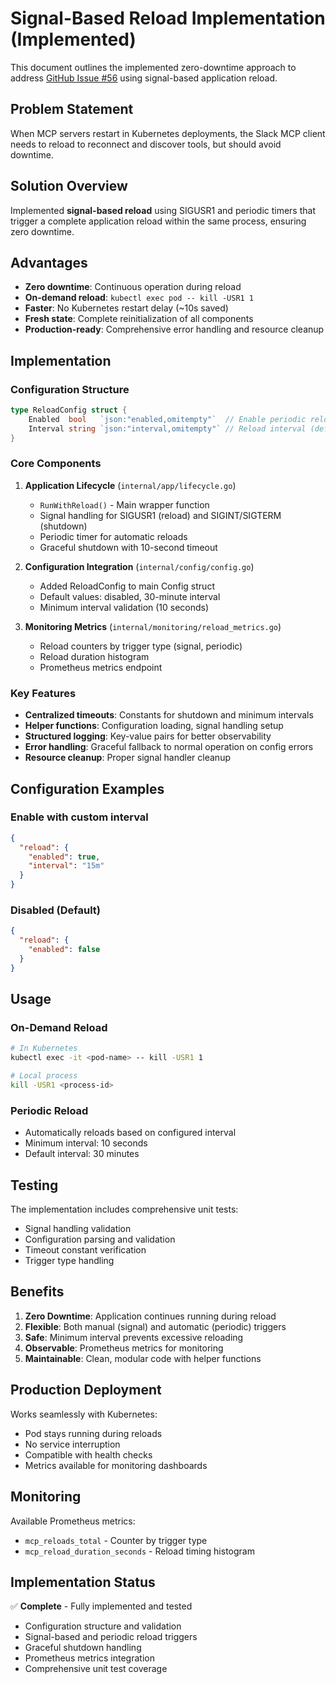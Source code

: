 # Signal-Based Reload Implementation (Implemented)

This document outlines the implemented zero-downtime approach to address [GitHub Issue #56](https://github.com/paupm/slack-mcp-client/issues/56) using signal-based application reload.

## Problem Statement

When MCP servers restart in Kubernetes deployments, the Slack MCP client needs to reload to reconnect and discover tools, but should avoid downtime.

## Solution Overview

Implemented **signal-based reload** using SIGUSR1 and periodic timers that trigger a complete application reload within the same process, ensuring zero downtime.

## Advantages

- **Zero downtime**: Continuous operation during reload
- **On-demand reload**: `kubectl exec pod -- kill -USR1 1`
- **Faster**: No Kubernetes restart delay (~10s saved)
- **Fresh state**: Complete reinitialization of all components
- **Production-ready**: Comprehensive error handling and resource cleanup

## Implementation

### Configuration Structure

```go
type ReloadConfig struct {
    Enabled  bool   `json:"enabled,omitempty"`  // Enable periodic reload (default: false)
    Interval string `json:"interval,omitempty"` // Reload interval (default: "30m")
}
```

### Core Components

1. **Application Lifecycle** (`internal/app/lifecycle.go`)

   - `RunWithReload()` - Main wrapper function
   - Signal handling for SIGUSR1 (reload) and SIGINT/SIGTERM (shutdown)
   - Periodic timer for automatic reloads
   - Graceful shutdown with 10-second timeout

2. **Configuration Integration** (`internal/config/config.go`)

   - Added ReloadConfig to main Config struct
   - Default values: disabled, 30-minute interval
   - Minimum interval validation (10 seconds)

3. **Monitoring Metrics** (`internal/monitoring/reload_metrics.go`)
   - Reload counters by trigger type (signal, periodic)
   - Reload duration histogram
   - Prometheus metrics endpoint

### Key Features

- **Centralized timeouts**: Constants for shutdown and minimum intervals
- **Helper functions**: Configuration loading, signal handling setup
- **Structured logging**: Key-value pairs for better observability
- **Error handling**: Graceful fallback to normal operation on config errors
- **Resource cleanup**: Proper signal handler cleanup

## Configuration Examples

### Enable with custom interval

```json
{
  "reload": {
    "enabled": true,
    "interval": "15m"
  }
}
```

### Disabled (Default)

```json
{
  "reload": {
    "enabled": false
  }
}
```

## Usage

### On-Demand Reload

```bash
# In Kubernetes
kubectl exec -it <pod-name> -- kill -USR1 1

# Local process
kill -USR1 <process-id>
```

### Periodic Reload

- Automatically reloads based on configured interval
- Minimum interval: 10 seconds
- Default interval: 30 minutes

## Testing

The implementation includes comprehensive unit tests:

- Signal handling validation
- Configuration parsing and validation
- Timeout constant verification
- Trigger type handling

## Benefits

1. **Zero Downtime**: Application continues running during reload
2. **Flexible**: Both manual (signal) and automatic (periodic) triggers
3. **Safe**: Minimum interval prevents excessive reloading
4. **Observable**: Prometheus metrics for monitoring
5. **Maintainable**: Clean, modular code with helper functions

## Production Deployment

Works seamlessly with Kubernetes:

- Pod stays running during reloads
- No service interruption
- Compatible with health checks
- Metrics available for monitoring dashboards

## Monitoring

Available Prometheus metrics:

- `mcp_reloads_total` - Counter by trigger type
- `mcp_reload_duration_seconds` - Reload timing histogram

## Implementation Status

✅ **Complete** - Fully implemented and tested

- Configuration structure and validation
- Signal-based and periodic reload triggers
- Graceful shutdown handling
- Prometheus metrics integration
- Comprehensive unit test coverage
